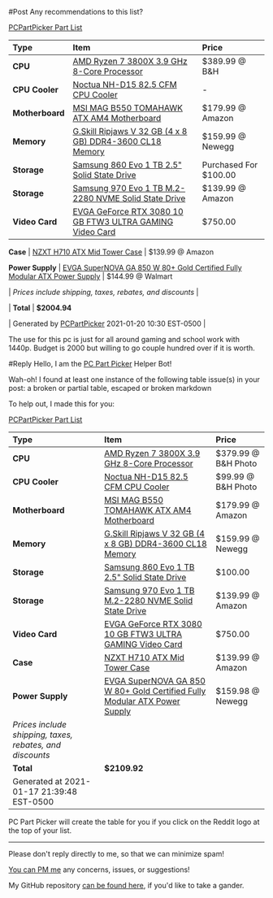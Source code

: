 #Post
Any recommendations to this list?

[PCPartPicker Part List](https://pcpartpicker.com/list/C6qdgt)

Type|Item|Price
:----|:----|:----
**CPU** | [AMD Ryzen 7 3800X 3.9 GHz 8-Core Processor](https://pcpartpicker.com/product/qryV3C/amd-ryzen-7-3800x-39-ghz-8-core-processor-100-100000025box) | $389.99 @ B&H 
**CPU Cooler** | [Noctua NH-D15 82.5 CFM CPU Cooler](https://pcpartpicker.com/product/4vzv6h/noctua-cpu-cooler-nhd15) |-
**Motherboard** | [MSI MAG B550 TOMAHAWK ATX AM4 Motherboard](https://pcpartpicker.com/product/3Mxbt6/msi-mag-b550-tomahawk-atx-am4-motherboard-mag-b550-tomahawk) | $179.99 @ Amazon 
**Memory** | [G.Skill Ripjaws V 32 GB (4 x 8 GB) DDR4-3600 CL18 Memory](https://pcpartpicker.com/product/8b848d/gskill-ripjaws-v-32-gb-4-x-8-gb-ddr4-3600-memory-f4-3600c18q-32gvk) | $159.99 @ Newegg 
**Storage** | [Samsung 860 Evo 1 TB 2.5" Solid State Drive](https://pcpartpicker.com/product/yzfhP6/samsung-860-evo-1tb-25-solid-state-drive-mz-76e1t0bam) | Purchased For $100.00 
**Storage** | [Samsung 970 Evo 1 TB M.2-2280 NVME Solid State Drive](https://pcpartpicker.com/product/JLdxFT/samsung-970-evo-10tb-m2-2280-solid-state-drive-mz-v7e1t0baw) | $139.99 @ Amazon 
**Video Card** | [EVGA GeForce RTX 3080 10 GB FTW3 ULTRA GAMING Video Card](https://pcpartpicker.com/product/dKrYcf/evga-geforce-rtx-3080-10-gb-ftw3-ultra-gaming-video-card-10g-p5-3897-kr) | $750.00 

**Case** | [NZXT H710 ATX Mid Tower Case](https://pcpartpicker.com/product/Y3FKHx/nzxt-h710-atx-mid-tower-case-ca-h710b-w1) | $139.99 @ Amazon 

**Power Supply** | [EVGA SuperNOVA GA 850 W 80+ Gold Certified Fully Modular ATX Power Supply](https://pcpartpicker.com/product/j6NgXL/evga-supernova-ga-850-w-80-gold-certified-fully-modular-atx-power-supply-220-ga-0850-x1) | $144.99 @ Walmart 

 | *Prices include shipping, taxes, rebates, and discounts* |

 | **Total** | **$2004.94**

 | Generated by [PCPartPicker](https://pcpartpicker.com) 2021-01-20 10:30 EST-0500 |

The use for this pc is just for all around gaming and school work with 1440p. Budget is 2000 but willing to go couple hundred over if it is worth.


#Reply
Hello, I am the [PC Part Picker](https://pcpartpicker.com) Helper Bot!

Wah-oh! I found at least one instance of the following table issue(s) in your post: a broken or partial table, escaped or broken markdown

To help out, I made this for you:

[PCPartPicker Part List](https://pcpartpicker.com/list/C6qdgt)

Type|Item|Price
:----|:----|:----
 **CPU** | [AMD Ryzen 7 3800X 3.9 GHz 8-Core Processor](https://pcpartpicker.com/product/qryV3C/amd-ryzen-7-3800x-39-ghz-8-core-processor-100-100000025box) | $379.99 @ B&H Photo
 **CPU Cooler** | [Noctua NH-D15 82.5 CFM CPU Cooler](https://pcpartpicker.com/product/4vzv6h/noctua-cpu-cooler-nhd15) | $99.99 @ B&H Photo
 **Motherboard** | [MSI MAG B550 TOMAHAWK ATX AM4 Motherboard](https://pcpartpicker.com/product/3Mxbt6/msi-mag-b550-tomahawk-atx-am4-motherboard-mag-b550-tomahawk) | $179.99 @ Amazon
 **Memory** | [G.Skill Ripjaws V 32 GB (4 x 8 GB) DDR4-3600 CL18 Memory](https://pcpartpicker.com/product/8b848d/gskill-ripjaws-v-32-gb-4-x-8-gb-ddr4-3600-memory-f4-3600c18q-32gvk) | $159.99 @ Newegg
 **Storage** | [Samsung 860 Evo 1 TB 2.5" Solid State Drive](https://pcpartpicker.com/product/yzfhP6/samsung-860-evo-1tb-25-solid-state-drive-mz-76e1t0bam) | $100.00 
 **Storage** | [Samsung 970 Evo 1 TB M.2-2280 NVME Solid State Drive](https://pcpartpicker.com/product/JLdxFT/samsung-970-evo-10tb-m2-2280-solid-state-drive-mz-v7e1t0baw) | $139.99 @ Amazon
 **Video Card** | [EVGA GeForce RTX 3080 10 GB FTW3 ULTRA GAMING Video Card](https://pcpartpicker.com/product/dKrYcf/evga-geforce-rtx-3080-10-gb-ftw3-ultra-gaming-video-card-10g-p5-3897-kr) | $750.00 
 **Case** | [NZXT H710 ATX Mid Tower Case](https://pcpartpicker.com/product/Y3FKHx/nzxt-h710-atx-mid-tower-case-ca-h710b-w1) | $139.99 @ Amazon
 **Power Supply** | [EVGA SuperNOVA GA 850 W 80+ Gold Certified Fully Modular ATX Power Supply](https://pcpartpicker.com/product/j6NgXL/evga-supernova-ga-850-w-80-gold-certified-fully-modular-atx-power-supply-220-ga-0850-x1) | $159.98 @ Newegg
 *Prices include shipping, taxes, rebates, and discounts* | 
 | **Total** | **$2109.92** | 
 Generated at 2021-01-17 21:39:48 EST-0500 |  |


PC Part Picker will create the table for you if you click on the Reddit logo at the top of your list.

---
Please don't reply directly to me, so that we can minimize spam! 

[You can PM me](https://www.reddit.com/message/compose/?to=pcpp-helper-bot) any concerns, issues, or suggestions!

My GitHub repository [can be found here](https://github.com/william-ingold/pcpp-helper-bot), if you'd like to take a gander.